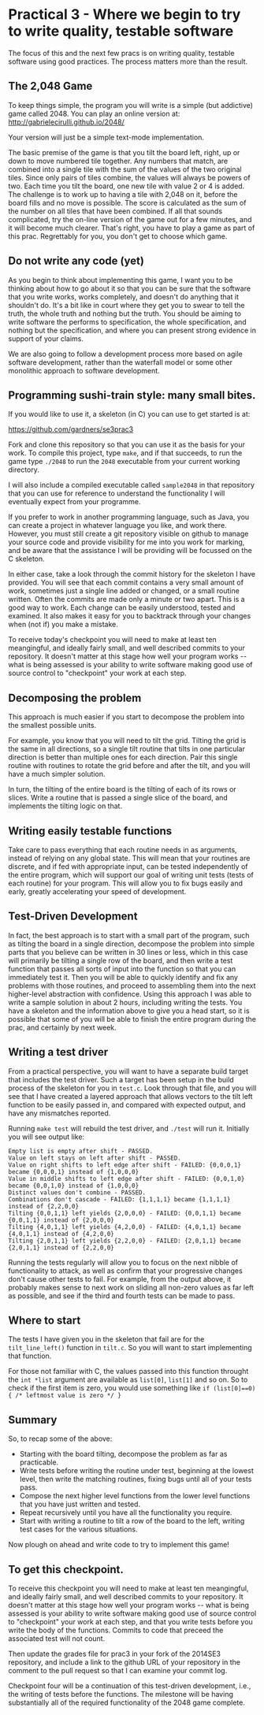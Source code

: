 Practical 3 - Where we begin to try to write quality, testable software
=======================================================================

The focus of this and the next few pracs is on writing quality, testable software using good practices.  The process matters more than the result.

The 2,048 Game
--------------

To keep things simple, the program you will write is a simple (but addictive) game called 2048. You can play an online version at: http://gabrielecirulli.github.io/2048/

Your version will just be a simple text-mode implementation.

The basic premise of the game is that you tilt the board left, right, up or down to move numbered tile together.  Any numbers that match, are combined into a single tile with the sum of the values of the two original tiles.  Since only pairs of tiles combine, the values will always be powers of two.  Each time you tilt the board, one new tile with value 2 or 4 is added.  The challenge is to work up to having a tile with 2,048 on it, before the board fills and no move is possible.  The score is calculated as the sum of the number on all tiles that have been combined.  If all that sounds complicated, try the on-line version of the game out for a few minutes, and it will become much clearer.  That's right, you have to play a game as part of this prac. Regrettably for you, you don't get to choose which game.

Do not write any code (yet)
---------------------------

As you begin to think about implementing this game, I want you to be thinking about how to go about it so that you can be sure that the software that you write works, works completely, and doesn't do anything that it shouldn't do.  It's a bit like in court where they get you to swear to tell the truth, the whole truth and nothing but the truth.  You should be aiming to write software the performs to specification, the whole specification, and nothing but the specification, and where you can present strong evidence in support of your claims.

We are also going to follow a development process more based on agile software development, rather than the waterfall model or some other monolithic approach to software development.

Programming sushi-train style: many small bites.
------------------------------------------------

If you would like to use it, a skeleton (in C) you can use to get started is at: 

https://github.com/gardners/se3prac3 

Fork and clone this repository so that you can use it as the basis for your work.  To compile this project, type `make`, and if that succeeds, to run the game type `./2048` to run the `2048` executable from your current working directory.

I will also include a compiled executable called `sample2048` in that repository that you can use for reference to understand the functionality I will eventually expect from your programme.

If you prefer to work in another programming language, such as Java, you can create a project in whatever language you like, and work there.  However, you must still create a git repository visible on github to manage your source code and provide visibility for me into you work for marking, and be aware that the assistance I will be providing will be focussed on the C skeleton.

In either case, take a look through the commit history for the skeleton I have provided. You will see that each commit contains a very small amount of work, sometimes just a single line added or changed, or a small routine written.  Often the commits are made only a minute or two apart.  This is a good way to work.  Each change can be easily understood, tested and examined.  It also makes it easy for you to backtrack through your changes when (not if) you make a mistake.

To receive today's checkpoint you will need to make at least ten meangingful, and ideally fairly small, and well described commits to your repository.  It doesn't matter at this stage how well your program works -- what is being assessed is your ability to write software making good use of source control to "checkpoint" your work at each step.

Decomposing the problem
-----------------------

This approach is much easier if you start to decompose the problem into the smallest possible units.  

For example, you know that you will need to tilt the grid.  Tilting the grid is the same in all directions, so a single tilt routine that tilts in one particular direction is better than multiple ones for each direction.  Pair this single routine with routines to rotate the grid before and after the tilt, and you will have a much simpler solution.  

In turn, the tilting of the entire board is the tilting of each of its rows or slices.  Write a routine that is passed a single slice of the board, and implements the tilting logic on that.

Writing easily testable functions
---------------------------------

Take care to pass everything that each routine needs in as arguments, instead of relying on any global state.  This will mean that your routines are discrete, and if fed with appropriate input, can be tested independently of the entire program, which will support our goal of writing unit tests (tests of each routine) for your program.  This will allow you to fix bugs easily and early, greatly accelerating your speed of development.

Test-Driven Development
-----------------------

In fact, the best approach is to start with a small part of the program, such as tilting the board in a single direction, decompose the problem into simple parts that you believe can be written in 30 lines or less, which in this case will primarily be tilting a single row of the board, and then write a test function that passes all sorts of input into the function so that you can immediately test it.  Then you will be able to quickly identify and fix any problems with those routines, and proceed to assembling them into the next higher-level abstraction with confidence.  Using this approach I was able to write a sample solution in about 2 hours, including writing the tests. 
You have a skeleton and the information above to give you a head start, so it is possible that some of you will be able to finish the entire program during the prac, and certainly by next week.

Writing a test driver
---------------------

From a practical perspective, you will want to have a separate build target that includes the test driver.  Such a target has been setup in the build process of the skeleton for you in `test.c`.  Look through that file, and you will see that I have created a layered approach that allows vectors to the tilt left function to be easily passed in, and compared with expected output, and have any mismatches reported.  

Running `make test` will rebuild the test driver, and `./test` will run it.  Initially you will see output like:

    Empty list is empty after shift - PASSED.
    Value on left stays on left after shift - PASSED.
    Value on right shifts to left edge after shift - FAILED: {0,0,0,1} became {0,0,0,1} instead of {1,0,0,0}
    Value in middle shifts to left edge after shift - FAILED: {0,0,1,0} became {0,0,1,0} instead of {1,0,0,0}
    Distinct values don't combine - PASSED.
    Combinations don't cascade - FAILED: {1,1,1,1} became {1,1,1,1} instead of {2,2,0,0}
    Tilting {0,0,1,1} left yields {2,0,0,0} - FAILED: {0,0,1,1} became {0,0,1,1} instead of {2,0,0,0}
    Tilting {4,0,1,1} left yields {4,2,0,0} - FAILED: {4,0,1,1} became {4,0,1,1} instead of {4,2,0,0}
    Tilting {2,0,1,1} left yields {2,2,0,0} - FAILED: {2,0,1,1} became {2,0,1,1} instead of {2,2,0,0}

Running the tests regularly will allow you to focus on the next nibble of functionality to attack, as well as confirm that your progressive changes don't cause other tests to fail.  For example, from the output above, it probably makes sense to next work on sliding all non-zero values as far left as possible, and see if the third and fourth tests can be made to pass.

Where to start
--------------

The tests I have given you in the skeleton that fail are for the `tilt_line_left()` function in `tilt.c`.  So you will want to start implementing that function.

For those not familiar with C, the values passed into this function throught the `int *list` argument are available as `list[0]`, `list[1]` and so on. So to check if the first item is zero, you would use something like `if (list[0]==0) { /* leftmost value is zero */ }`

Summary
-------

So, to recap some of the above:

  * Starting with the board tilting, decompose the problem as far as practicable.
  * Write tests before writing the routine under test, beginning at the lowest level, then write the matching routines, fixing bugs until all of your tests pass.
  * Compose the next higher level functions from the lower level functions that you have just written and tested.
  * Repeat recursively until you have all the functionality you require.
  * Start with writing a routine to tilt a row of the board to the left, writing test cases for the various situations.

Now plough on ahead and write code to try to implement this game!  

To get this checkpoint.
-----------------------

To receive this checkpoint you will need to make at least ten meangingful, and ideally fairly small, and well described commits to your repository.  It doesn't matter at this stage how well your program works -- what is being assessed is your ability to write software making good use of source control to "checkpoint" your work at each step, and that you write tests before you write the body of the functions.  Commits to code that preceed the associated test will not count.

Then update the grades file for prac3 in your fork of the 2014SE3 repository, and include a link to the github URL of your repository in the comment to the pull request so that I can examine your commit log.

Checkpoint four will be a continuation of this test-driven development, i.e., the writing of tests before the functions.  The milestone will be having substantially all of the required functionality of the 2048 game complete.
